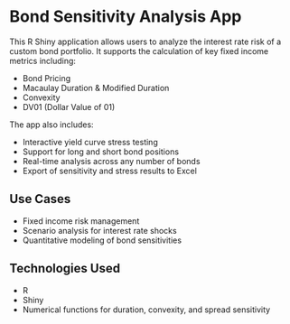 # Bond Sensitivity Analysis App

This R Shiny application allows users to analyze the interest rate risk of a custom bond portfolio. It supports the calculation of key fixed income metrics including:

- Bond Pricing
- Macaulay Duration & Modified Duration
- Convexity
- DV01 (Dollar Value of 01)

The app also includes:
- Interactive yield curve stress testing
- Support for long and short bond positions
- Real-time analysis across any number of bonds
- Export of sensitivity and stress results to Excel

## Use Cases

- Fixed income risk management
- Scenario analysis for interest rate shocks
- Quantitative modeling of bond sensitivities

## Technologies Used

- R
- Shiny
- Numerical functions for duration, convexity, and spread sensitivity
